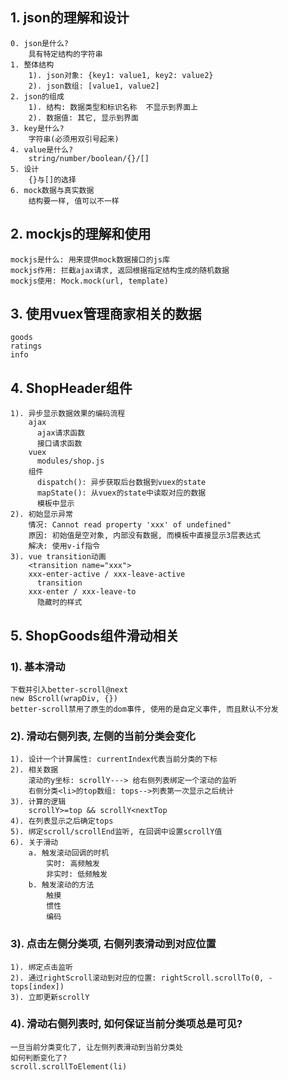## 1. json的理解和设计
    0. json是什么?
        具有特定结构的字符串
    1. 整体结构
        1). json对象: {key1: value1, key2: value2}
        2). json数组: [value1, value2]
    2. json的组成
        1). 结构: 数据类型和标识名称  不显示到界面上
        2). 数据值: 其它, 显示到界面
    3. key是什么?  
        字符串(必须用双引号起来)
    4. value是什么?
        string/number/boolean/{}/[]
    5. 设计
        {}与[]的选择
    6. mock数据与真实数据
        结构要一样, 值可以不一样

## 2. mockjs的理解和使用
    mockjs是什么: 用来提供mock数据接口的js库
    mockjs作用: 拦截ajax请求, 返回根据指定结构生成的随机数据
    mockjs使用: Mock.mock(url, template)

## 3. 使用vuex管理商家相关的数据
    goods
    ratings
    info

## 4. ShopHeader组件
    1). 异步显示数据效果的编码流程
        ajax
          ajax请求函数
          接口请求函数
        vuex
          modules/shop.js
        组件
          dispatch(): 异步获取后台数据到vuex的state
          mapState(): 从vuex的state中读取对应的数据
          模板中显示
    2). 初始显示异常
        情况: Cannot read property 'xxx' of undefined"
        原因: 初始值是空对象, 内部没有数据, 而模板中直接显示3层表达式
        解决: 使用v-if指令
    3). vue transition动画
        <transition name="xxx">
        xxx-enter-active / xxx-leave-active
          transition
        xxx-enter / xxx-leave-to
          隐藏时的样式

## 5. ShopGoods组件滑动相关
### 1). 基本滑动
    下载并引入better-scroll@next
    new BScroll(wrapDiv, {})
    better-scroll禁用了原生的dom事件, 使用的是自定义事件, 而且默认不分发

### 2). 滑动右侧列表, 左侧的当前分类会变化
    1). 设计一个计算属性: currentIndex代表当前分类的下标
    2). 相关数据
        滚动的y坐标: scrollY---> 给右侧列表绑定一个滚动的监听
        右侧分类<li>的top数组: tops-->列表第一次显示之后统计
    3). 计算的逻辑
        scrollY>=top && scrollY<nextTop
    4). 在列表显示之后确定tops
    5). 绑定scroll/scrollEnd监听, 在回调中设置scrollY值
    6). 关于滑动
        a. 触发滚动回调的时机
            实时: 高频触发
            非实时: 低频触发
        b. 触发滚动的方法
            触摸
            惯性
            编码

### 3). 点击左侧分类项, 右侧列表滑动到对应位置
    1). 绑定点击监听
    2). 通过rightScroll滚动到对应的位置: rightScroll.scrollTo(0, -tops[index])
    3). 立即更新scrollY

### 4). 滑动右侧列表时, 如何保证当前分类项总是可见?
    一旦当前分类变化了, 让左侧列表滑动到当前分类处
    如何判断变化了?
    scroll.scrollToElement(li)
